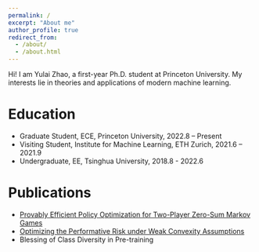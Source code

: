 ```yaml
---
permalink: /
excerpt: "About me"
author_profile: true
redirect_from: 
  - /about/
  - /about.html
---
```


Hi! I am Yulai Zhao, a first-year Ph.D. student at Princeton University. My interests lie in theories and applications of modern machine learning.


Education
======
* Graduate Student, ECE, Princeton University, 2022.8 – Present
* Visiting Student, Institute for Machine Learning, ETH Zurich, 2021.6 – 2021.9
* Undergraduate, EE, Tsinghua University, 2018.8 - 2022.6


Publications
======
* [Provably Efficient Policy Optimization for Two-Player Zero-Sum Markov Games](https://proceedings.mlr.press/v151/zhao22b.html)
* [Optimizing the Performative Risk under Weak Convexity Assumptions](https://arxiv.org/abs/2209.00771)
* Blessing of Class Diversity in Pre-training




